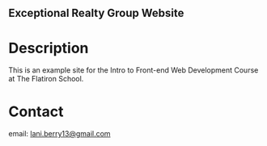 Exceptional Realty Group Website
---

# Description

This is an example site for the Intro to Front-end Web Development Course at The Flatiron School.

# Contact

email: lani.berry13@gmail.com
